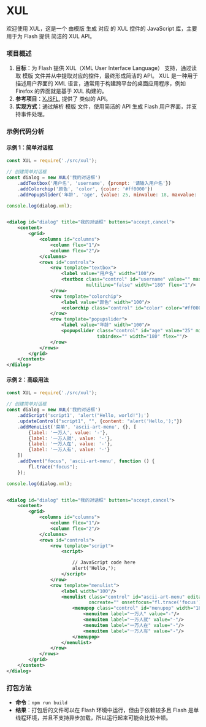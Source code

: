 # XUL

欢迎使用 XUL，这是一个 由模版 生成 对应 的 XUL 控件的 JavaScript 库，主要用于为 Flash 提供 简洁的 XUL API。

### 项目概述

1. **目标**：为 Flash 提供 XUL（XML User Interface Language） 支持，通过读取 模版 文件并从中提取对应的控件，最终形成简洁的
   API。
   XUL 是一种用于描述用户界面的 XML 语言，通常用于构建跨平台的桌面应用程序，例如 Firefox 的界面就是基于 XUL 构建的。
2. **参考项目**：[XJSFL](https://github.com/davestewart/xJSFL), 提供了 类似的 API。
3. **实现方式**：通过解析 模版 文件，使用简洁的 API 生成 Flash 用户界面，并支持事件处理。

### 示例代码分析

#### 示例 1：简单对话框

```javascript
const XUL = require('./src/xul');

// 创建简单对话框
const dialog = new XUL('我的对话框')
    .addTextbox('用户名', 'username', {prompt: '请输入用户名'})
    .addColorchip('颜色', 'color', {color: '#ff0000'})
    .addPopupSlider('年龄', 'age', {value: 25, minvalue: 18, maxvalue: 99});

console.log(dialog.xml);
```

```xml

<dialog id="dialog" title="我的对话框" buttons="accept,cancel">
    <content>
        <grid>
            <columns id="columns">
                <column flex="1"/>
                <column flex="2"/>
            </columns>
            <rows id="controls">
                <row template="textbox">
                    <label value="用户名" width="100"/>
                    <textbox class="control" id="username" value="" maxlength="" prompt="请输入用户名" size=""
                             multiline="false" width="180" flex="1"/>
                </row>
                <row template="colorchip">
                    <label value="颜色" width="100"/>
                    <colorchip class="control" id="color" color="#ff0000" format="hex" width="180"/>
                </row>
                <row template="popupslider">
                    <label value="年龄" width="100"/>
                    <popupslider class="control" id="age" value="25" minvalue="18" maxvalue="99" orientation="horz"
                                 tabindex="" width="180" flex=""/>
                </row>
            </rows>
        </grid>
    </content>
</dialog>

```

#### 示例 2：高级用法

```javascript
const XUL = require('./src/xul');

// 创建简单对话框
const dialog = new XUL('我的对话框')
    .addScript('script1', 'alert("Hello, world!");')
    .updateControl("script1", "", {content: "alert('Hello,');"})
    .addMenuList('菜单', 'ascii-art-menu', {}, [
        {label: '一万人', value: '-'},
        {label: '一万人就', value: '-'},
        {label: '一万人在', value: '-'},
        {label: '一万人有', value: '-'}
    ])
    .addEvent("focus", 'ascii-art-menu', function () {
        fl.trace("focus");
    });

console.log(dialog.xml);
```

```xml

<dialog id="dialog" title="我的对话框" buttons="accept,cancel">
    <content>
        <grid>
            <columns id="columns">
                <column flex="1"/>
                <column flex="2"/>
            </columns>
            <rows id="controls">
                <row template="script">
                    <script>

                        // JavaScript code here
                        alert('Hello,');
                    </script>
                </row>
                <row template="menulist">
                    <label width="100"/>
                    <menulist class="control" id="ascii-art-menu" editable="" width="180" flex="1" tabindex=""
                              oncreate="" onsetfocus="fl.trace('focus');">
                        <menupop class="control" id="menupop" width="180">
                            <menuitem label="一万人" value="-"/>
                            <menuitem label="一万人就" value="-"/>
                            <menuitem label="一万人在" value="-"/>
                            <menuitem label="一万人有" value="-"/>
                        </menupop>
                    </menulist>
                </row>
            </rows>
        </grid>
    </content>
</dialog>
```

### 打包方法

- **命令**：`npm run build`
- **结果**：打包后的文件可以在 Flash 环境中运行，但由于依赖较多且 Flash 是单线程环境，并且不支持异步加载，所以运行起来可能会比较卡顿。


